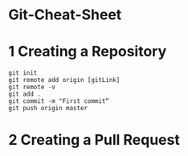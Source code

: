 # Git-Cheat-Sheet
# 1 Creating a Repository
`git init  `   
`git remote add origin [gitLink]   `   
`git remote -v  `   
`git add .   `  
`git commit -m "First commit“  `   
`git push origin master  `  
 # 2 Creating a Pull Request
